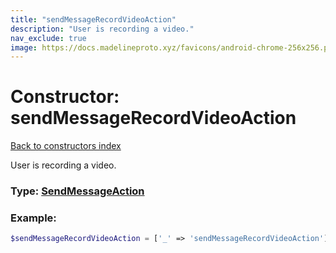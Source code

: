 ```yaml
---
title: "sendMessageRecordVideoAction"
description: "User is recording a video."
nav_exclude: true
image: https://docs.madelineproto.xyz/favicons/android-chrome-256x256.png
---
```

# Constructor: sendMessageRecordVideoAction  
[Back to constructors index](/API_docs/constructors/index.html)



User is recording a video.




### Type: [SendMessageAction](/API_docs/types/SendMessageAction.html)


### Example:

```php
$sendMessageRecordVideoAction = ['_' => 'sendMessageRecordVideoAction'];
```  
